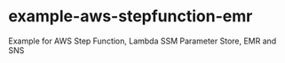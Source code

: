 # example-aws-stepfunction-emr
Example for AWS Step Function, Lambda SSM Parameter Store, EMR and SNS
